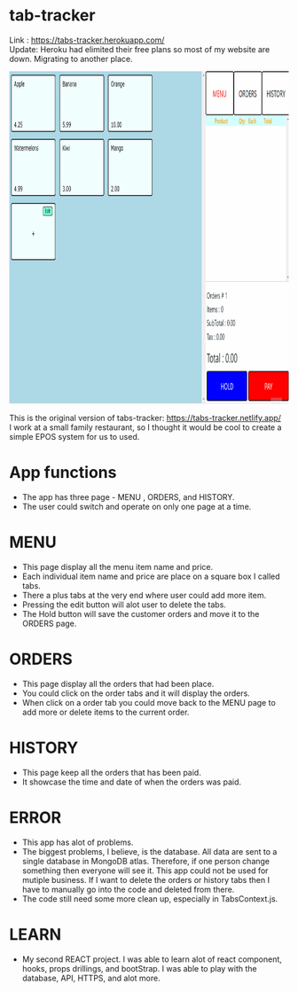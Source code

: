 # tab-tracker
Link : https://tabs-tracker.herokuapp.com/  
Update: Heroku had elimited their free plans so most of my website are down. Migrating to another place.  

<img src='Animation.gif' title='Video Walkthrough' width='1200' height='600' alt='Video Walkthrough' />

This is the original version of tabs-tracker: https://tabs-tracker.netlify.app/  
I work at a small family restaurant, so I thought it would be cool to create a simple EPOS system for us to used. 

# App functions 
*  The app has three page - MENU , ORDERS, and HISTORY.  
*  The user could switch and operate on only one page at a time.  

# MENU
*  This page display all the menu item name and price.  
*  Each individual item name and price are place on a square box I called tabs.  
*  There a plus tabs at the very end where user could add more item.   
*  Pressing the edit button will alot user to delete the tabs.  
*  The Hold button will save the customer orders and move it to the ORDERS page.   

# ORDERS
*  This page display all the orders that had been place.  
*  You could click on the order tabs and it will display the orders.  
*  When click on a order tab you could move back to the MENU page to add more or delete items to the current order.  

# HISTORY
*  This page keep all the orders that has been paid.  
*  It showcase the time and date of when the orders was paid.  

# ERROR
*  This app has alot of problems.  
*  The biggest problems, I believe, is the database. All data are sent to a single database in MongoDB atlas. Therefore, if one person change something then everyone will see it. This app could not be used for mutiple business. If I want to delete the orders or history tabs then I have to manually go into the code and deleted from there.  
*  The code still need some more clean up, especially in TabsContext.js.  

# LEARN
*  My second REACT project. I was able to learn alot of react component, hooks, props drillings, and bootStrap. I was able to play with the database, API, HTTPS, and alot more.  
